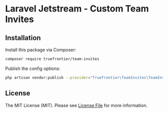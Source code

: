 # Laravel Jetstream - Custom Team Invites


## Installation

Install this package via Composer:

```bash
composer require truefrontier/team-invites
```

Publish the config options:
```bash
php artisan vendor:publish --provider="Truefrontier\TeamInvites\TeamInvitesServiceProvider" --tag="config"
```

## License

The MIT License (MIT). Please see [License File](LICENSE.md) for more information.

